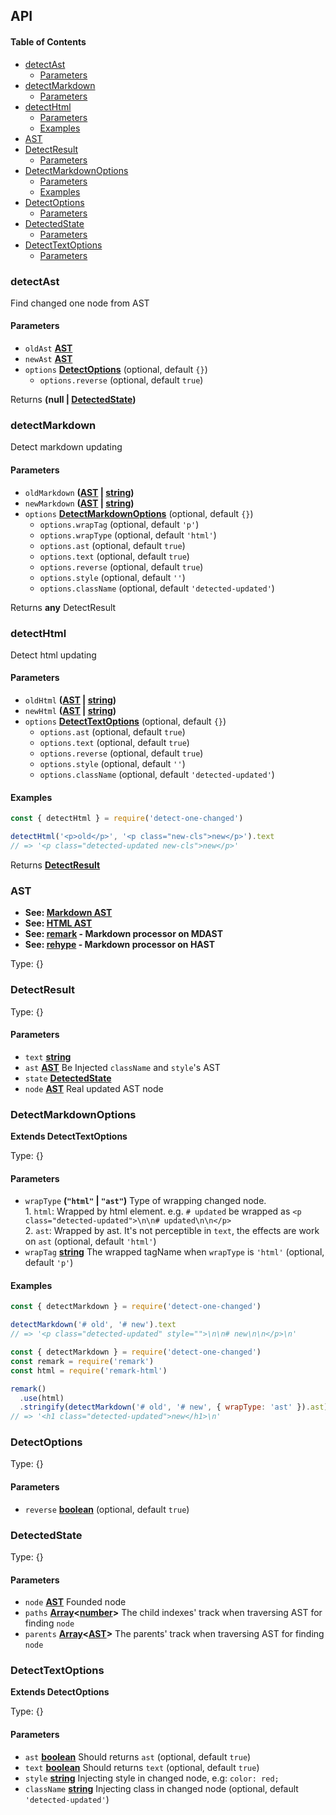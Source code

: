 ## API

<!-- Generated by documentation.js. Update this documentation by updating the source code. -->

#### Table of Contents

- [detectAst](#detectast)
  - [Parameters](#parameters)
- [detectMarkdown](#detectmarkdown)
  - [Parameters](#parameters-1)
- [detectHtml](#detecthtml)
  - [Parameters](#parameters-2)
  - [Examples](#examples)
- [AST](#ast)
- [DetectResult](#detectresult)
  - [Parameters](#parameters-3)
- [DetectMarkdownOptions](#detectmarkdownoptions)
  - [Parameters](#parameters-4)
  - [Examples](#examples-1)
- [DetectOptions](#detectoptions)
  - [Parameters](#parameters-5)
- [DetectedState](#detectedstate)
  - [Parameters](#parameters-6)
- [DetectTextOptions](#detecttextoptions)
  - [Parameters](#parameters-7)

### detectAst

Find changed one node from AST

#### Parameters

- `oldAst` **[AST](#ast)**
- `newAst` **[AST](#ast)**
- `options` **[DetectOptions](#detectoptions)** (optional, default `{}`)
  - `options.reverse` (optional, default `true`)

Returns **(null | [DetectedState](#detectedstate))**

### detectMarkdown

Detect markdown updating

#### Parameters

- `oldMarkdown` **([AST](#ast) \| [string](https://developer.mozilla.org/docs/Web/JavaScript/Reference/Global_Objects/String))**
- `newMarkdown` **([AST](#ast) \| [string](https://developer.mozilla.org/docs/Web/JavaScript/Reference/Global_Objects/String))**
- `options` **[DetectMarkdownOptions](#detectmarkdownoptions)** (optional, default `{}`)
  - `options.wrapTag` (optional, default `'p'`)
  - `options.wrapType` (optional, default `'html'`)
  - `options.ast` (optional, default `true`)
  - `options.text` (optional, default `true`)
  - `options.reverse` (optional, default `true`)
  - `options.style` (optional, default `''`)
  - `options.className` (optional, default `'detected-updated'`)

Returns **any** DetectResult

### detectHtml

Detect html updating

#### Parameters

- `oldHtml` **([AST](#ast) \| [string](https://developer.mozilla.org/docs/Web/JavaScript/Reference/Global_Objects/String))**
- `newHtml` **([AST](#ast) \| [string](https://developer.mozilla.org/docs/Web/JavaScript/Reference/Global_Objects/String))**
- `options` **[DetectTextOptions](#detecttextoptions)** (optional, default `{}`)
  - `options.ast` (optional, default `true`)
  - `options.text` (optional, default `true`)
  - `options.reverse` (optional, default `true`)
  - `options.style` (optional, default `''`)
  - `options.className` (optional, default `'detected-updated'`)

#### Examples

```javascript
const { detectHtml } = require('detect-one-changed')

detectHtml('<p>old</p>', '<p class="new-cls">new</p>').text
// => '<p class="detected-updated new-cls">new</p>'
```

Returns **[DetectResult](#detectresult)**

### AST

- **See: [Markdown AST](https://github.com/syntax-tree/mdast)**
- **See: [HTML AST](https://github.com/syntax-tree/hast)**
- **See: [remark](https://github.com/remarkjs/remark) - Markdown processor on MDAST**
- **See: [rehype](https://github.com/rehypejs/rehype) - Markdown processor on HAST**

Type: {}

### DetectResult

Type: {}

#### Parameters

- `text` **[string](https://developer.mozilla.org/docs/Web/JavaScript/Reference/Global_Objects/String)**
- `ast` **[AST](#ast)** Be Injected `className` and `style`'s AST
- `state` **[DetectedState](#detectedstate)**
- `node` **[AST](#ast)** Real updated AST node

### DetectMarkdownOptions

**Extends DetectTextOptions**

Type: {}

#### Parameters

- `wrapType` **(`"html"` \| `"ast"`)** Type of wrapping changed node. <br/>
  1\. `html`: Wrapped by html element. e.g. `# updated` be wrapped as `<p class="detected-updated">\n\n# updated\n\n</p>` <br/>
  2\. `ast`: Wrapped by ast. It's not perceptible in `text`, the effects are work on `ast` (optional, default `'html'`)
- `wrapTag` **[string](https://developer.mozilla.org/docs/Web/JavaScript/Reference/Global_Objects/String)** The wrapped tagName when `wrapType` is `'html'` (optional, default `'p'`)

#### Examples

```javascript
const { detectMarkdown } = require('detect-one-changed')

detectMarkdown('# old', '# new').text
// => '<p class="detected-updated" style="">\n\n# new\n\n</p>\n'
```

```javascript
const { detectMarkdown } = require('detect-one-changed')
const remark = require('remark')
const html = require('remark-html')

remark()
  .use(html)
  .stringify(detectMarkdown('# old', '# new', { wrapType: 'ast' }).ast)
// => '<h1 class="detected-updated">new</h1>\n'
```

### DetectOptions

Type: {}

#### Parameters

- `reverse` **[boolean](https://developer.mozilla.org/docs/Web/JavaScript/Reference/Global_Objects/Boolean)** (optional, default `true`)

### DetectedState

Type: {}

#### Parameters

- `node` **[AST](#ast)** Founded node
- `paths` **[Array](https://developer.mozilla.org/docs/Web/JavaScript/Reference/Global_Objects/Array)&lt;[number](https://developer.mozilla.org/docs/Web/JavaScript/Reference/Global_Objects/Number)>** The child indexes' track when traversing AST for finding `node`
- `parents` **[Array](https://developer.mozilla.org/docs/Web/JavaScript/Reference/Global_Objects/Array)&lt;[AST](#ast)>** The parents' track when traversing AST for finding `node`

### DetectTextOptions

**Extends DetectOptions**

Type: {}

#### Parameters

- `ast` **[boolean](https://developer.mozilla.org/docs/Web/JavaScript/Reference/Global_Objects/Boolean)** Should returns `ast` (optional, default `true`)
- `text` **[boolean](https://developer.mozilla.org/docs/Web/JavaScript/Reference/Global_Objects/Boolean)** Should returns `text` (optional, default `true`)
- `style` **[string](https://developer.mozilla.org/docs/Web/JavaScript/Reference/Global_Objects/String)** Injecting style in changed node, e.g: `color: red;`
- `className` **[string](https://developer.mozilla.org/docs/Web/JavaScript/Reference/Global_Objects/String)** Injecting class in changed node (optional, default `'detected-updated'`)

